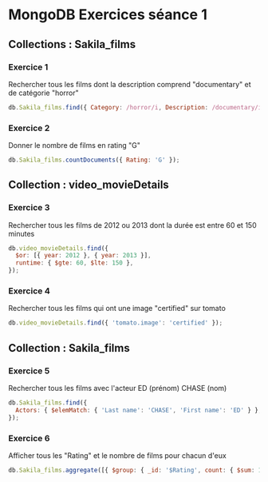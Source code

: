 # MongoDB Exercices séance 1

## Collections : Sakila_films

### Exercice 1

Rechercher tous les films dont la description comprend "documentary" et de catégorie "horror"

```js
db.Sakila_films.find({ Category: /horror/i, Description: /documentary/i });
```

### Exercice 2

Donner le nombre de films en rating "G"

```js
db.Sakila_films.countDocuments({ Rating: 'G' });
```

## Collection : video_movieDetails

### Exercice 3

Rechercher tous les films de 2012 ou 2013 dont la durée est entre 60 et 150 minutes

```js
db.video_movieDetails.find({
  $or: [{ year: 2012 }, { year: 2013 }],
  runtime: { $gte: 60, $lte: 150 },
});
```

### Exercice 4

Rechercher tous les films qui ont une image "certified" sur tomato

```js
db.video_movieDetails.find({ 'tomato.image': 'certified' });
```

## Collection : Sakila_films

### Exercice 5

Rechercher tous les films avec l'acteur ED (prénom) CHASE (nom)

```js
db.Sakila_films.find({
  Actors: { $elemMatch: { 'Last name': 'CHASE', 'First name': 'ED' } },
});
```

### Exercice 6

Afficher tous les "Rating" et le nombre de films pour chacun d'eux

```js
db.Sakila_films.aggregate([{ $group: { _id: '$Rating', count: { $sum: 1 } } }]);
```

